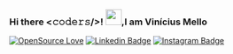 ### Hi there <𝚌𝚘𝚍𝚎𝚛𝚜/>! <img src="https://github.com/TheDudeThatCode/TheDudeThatCode/blob/master/Assets/Hi.gif" width="29px">,I am Vinícius Mello

[![OpenSource Love](https://img.shields.io/badge/OpenSource-%E2%99%A5-brightgreen)](https://github.com/viniciusbmello)
[![Linkedin Badge](https://img.shields.io/badge/LinkedIn-viniciusbmello-blue)](https://www.linkedin.com/in/viniciusbmello/)
[![Instagram Badge](https://img.shields.io/badge/Instagram-vbmello-red)](https://www.instagram.com/vbmello/)

<!--
**viniciusbmello/viniciusbmello** is a ✨ _special_ ✨ repository because its `README.md` (this file) appears on your GitHub profile.

Here are some ideas to get you started:

- 🔭 I’m currently working on ...
- 🌱 I’m currently learning ...
- 👯 I’m looking to collaborate on ...
- 🤔 I’m looking for help with ...
- 💬 Ask me about ...
- 📫 How to reach me: ...
- 😄 Pronouns: ...
- ⚡ Fun fact: ...
-->
